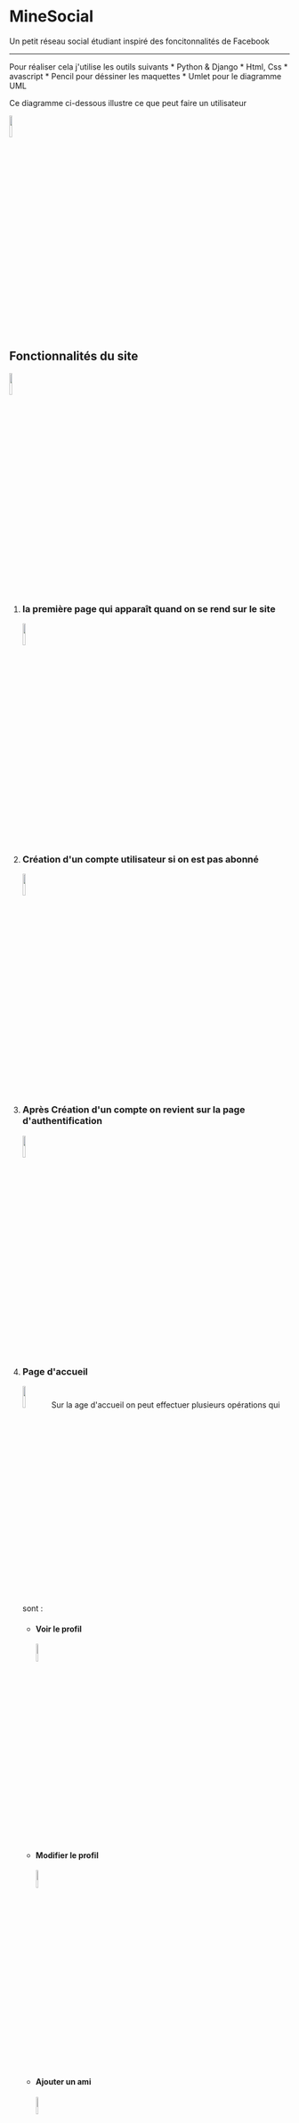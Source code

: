 <h1> MineSocial </h1>
Un petit réseau social étudiant inspiré des foncitonnalités de Facebook
<hr/>
Pour réaliser cela j'utilise les outils suivants
* Python & Django
* Html, Css
* avascript
* Pencil pour déssiner les maquettes
* Umlet pour le diagramme UML

<p> Ce diagramme ci-dessous  illustre ce que peut faire un utilisateur </p>
<img weight="10%" height="10%" src="https://github.com/mlaminebah/MineSocial/blob/main/internaute.png"/>

<h2> Fonctionnalités du site </h2>
<p>
    <img weight="10%" height="10%" src="https://github.com/mlaminebah/MineSocial/blob/main/minesocial.png"/>
</p>
<p>
    <ol>
        <li>
            <h3>la première page qui apparaît quand on se rend sur le site </h3>
            <img weight="10%" height="10%" src="https://github.com/mlaminebah/MineSocial/blob/main/authentificationecran.png"/>
        </li>
        <li>
            <h3>Création d'un compte utilisateur si on est pas abonné</h3>
            <img weight="10%" height="10%" src="https://github.com/mlaminebah/MineSocial/blob/main/creationC.png"/>
        </li>
        <li>
            <h3>Après Création d'un compte on revient sur la page d'authentification</h3>
            <img weight="10%" height="10%" src="https://github.com/mlaminebah/MineSocial/blob/main/authentificationecran.png"/>
        </li>
        <li>
           <h3>Page d'accueil</h3>
           <img weight="10%" height="10%" src="https://github.com/mlaminebah/MineSocial/blob/main/accueil.png"/>
            Sur la age d'accueil on peut effectuer plusieurs opérations qui sont :
            <ul>
                <li><h4>Voir le profil
                    </h4><img weight="9%" height="9%" src="https://github.com/mlaminebah/MineSocial/blob/main/affichage.png"/>
                </li>
                <li><h4>Modifier le profil</h4>
                    <img weight="9%" height="9%" src="https://github.com/mlaminebah/MineSocial/blob/main/modif.png"/>
                </li>
                <li><h4>Ajouter un ami</h4>
                    <img weight="9%" height="9%" src="https://github.com/mlaminebah/MineSocial/blob/main/ajoutFriend.png"/>
                </li>
                <li><h4>Publier messager</h4>
            </ul>
        </li>
        <li>
            <h3>Page d'affichage d'un profil</h3>
            <img weight="10%" height="10%" src="https://github.com/mlaminebah/MineSocial/blob/main/affichage.png"/>
        </li>
        <li>
            <h3>Page de modification des informations d'un profil</h3>
            <img weight="10%" height="10%" src="https://github.com/mlaminebah/MineSocial/blob/main/modif.png"/>
        </li>
        <li>
            <h3>Page d'ajout d'un ami </h3>
            <img weight="10%" height="10%" src="https://github.com/mlaminebah/MineSocial/blob/main/ajoutFriend.png"/>
        </li>
        <li>
            <h3>Le moèle UML de du site </h3>
            <img weight="10%" height="10%" src="https://github.com/mlaminebah/MineSocial/blob/main/diagramme.png"/>
        </li>
    </ol>
</p>